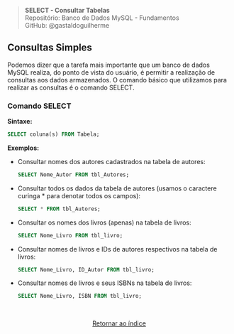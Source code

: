 > **SELECT - Consultar Tabelas**     
> Repositório: Banco de Dados MySQL - Fundamentos  
> GitHub: @gastaldoguilherme
&nbsp;


## Consultas Simples

Podemos dizer que a tarefa mais importante que um banco de dados MySQL realiza, do ponto de vista do usuário, é permitir a realização de consultas aos dados armazenados. O comando básico que utilizamos para realizar as consultas é o comando SELECT.

### Comando SELECT

**Sintaxe:**

```sql
SELECT coluna(s) FROM Tabela;
```

**Exemplos:**

- Consultar nomes dos autores cadastrados na tabela de autores:

  ```sql
  SELECT Nome_Autor FROM tbl_Autores;
  ```

- Consultar todos os dados da tabela de autores (usamos o caractere curinga * para denotar todos os campos):

  ```sql
  SELECT * FROM tbl_Autores;
  ```

- Consultar os nomes dos livros (apenas) na tabela de livros:

  ```sql
  SELECT Nome_Livro FROM tbl_livro;
  ```

- Consultar nomes de livros e IDs de autores respectivos na tabela de livros:

  ```sql
  SELECT Nome_Livro, ID_Autor FROM tbl_livro;
  ```

- Consultar nomes de livros e seus ISBNs na tabela de livros:

  ```sql
  SELECT Nome_Livro, ISBN FROM tbl_livro;
  ```


&nbsp;    

<div align="center">
   
[Retornar ao índice](/README.md)

</div>